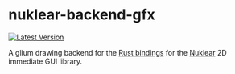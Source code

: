 # nuklear-backend-gfx

[![Latest Version](https://img.shields.io/crates/v/nuklear-backend-glium.svg)](https://crates.io/crates/nuklear-backend-glium)

A glium drawing backend for the [Rust bindings](https://github.com/snuk182/nuklear-rust) for the [Nuklear](https://github.com/vurtun/nuklear) 2D immediate GUI library.
